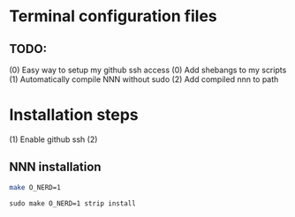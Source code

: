 # Terminal configuration files 

## TODO:
(0) Easy way to setup my github ssh access
(0) Add shebangs to my scripts
(1) Automatically compile NNN without sudo
(2) Add compiled nnn to path

# Installation steps 
(1) Enable github ssh
(2) 

## NNN installation

```bash
make O_NERD=1
```

``` With sudo access
sudo make O_NERD=1 strip install
```
